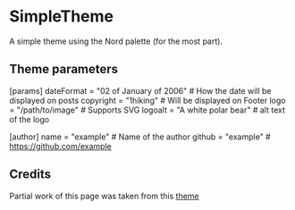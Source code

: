 # SimpleTheme

A simple theme using the Nord palette (for the most part).

## Theme parameters

[params]
dateFormat = "02 of January of 2006" # How the date will be displayed on posts
copyright = "1hiking" # Will be displayed on Footer
logo = "/path/to/image" # Supports SVG
logoalt = "A white polar bear" # alt text of the logo

[author]
name = "example" # Name of the author
github = "example" # <https://github.com/example>

## Credits

Partial work of this page was taken from this [theme](https://github.com/qua3k/)
